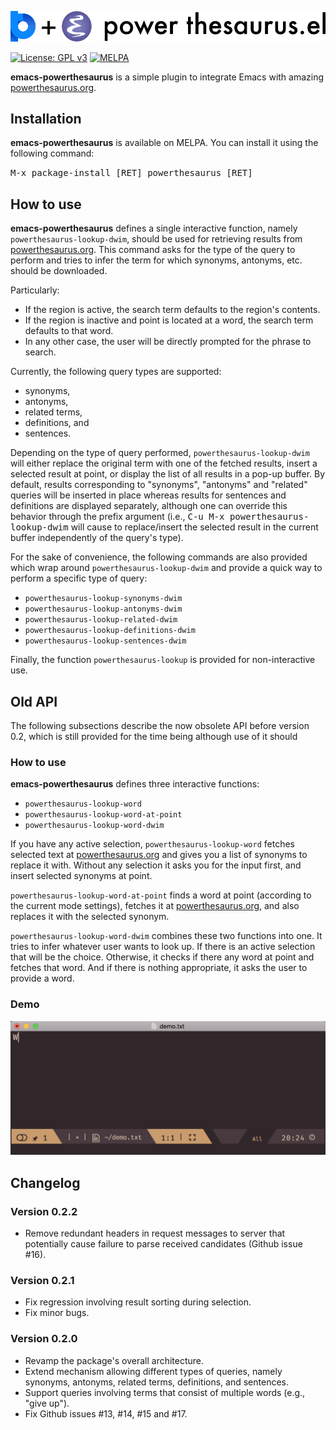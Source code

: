 ![emacs-powerthesaurus](assets/emacs-powerthesaurus.png)

[![License: GPL v3](https://img.shields.io/badge/License-GPL%20v3-blue.svg)](https://www.gnu.org/licenses/gpl-3.0) [![MELPA](https://melpa.org/packages/powerthesaurus-badge.svg)](https://melpa.org/#/powerthesaurus)

**emacs-powerthesaurus** is a simple plugin to integrate Emacs with amazing [powerthesaurus.org](https://www.powerthesaurus.org).

## Installation

**emacs-powerthesaurus** is available on MELPA. You can install it using the following command:

<kbd>M-x package-install [RET] powerthesaurus [RET]</kbd>

## How to use

**emacs-powerthesaurus** defines a single interactive function, namely `powerthesaurus-lookup-dwim`,
should be used for retrieving results from [powerthesaurus.org](https://www.powerthesaurus.org).
This command asks for the type of the query to perform and tries to infer the term for which
synonyms, antonyms, etc. should be downloaded.

Particularly:
* If the region is active, the search term defaults to the region's contents.
* If the region is inactive and point is located at a word, the search term defaults to that word.
* In any other case, the user will be directly prompted for the phrase to search.

Currently, the following query types are supported:
* synonyms,
* antonyms,
* related terms,
* definitions, and
* sentences.

Depending on the type of query performed, 
`powerthesaurus-lookup-dwim` will either 
replace the original term with one of the fetched results,
insert a selected result at point, or
display the list of all results in a pop-up buffer. 
By default,
results corresponding to "synonyms", "antonyms" and "related" queries
will be inserted in place 
whereas
results for sentences and definitions are displayed separately, 
although one can override this behavior through the prefix argument (i.e., 
<kbd>C-u M-x powerthesaurus-lookup-dwim</kbd> will cause to replace/insert 
the selected result in the current buffer independently of the query's type).

For the sake of convenience, 
the following commands are also provided 
which wrap around `powerthesaurus-lookup-dwim` and 
provide a quick way to perform a specific type of query:
* `powerthesaurus-lookup-synonyms-dwim`
* `powerthesaurus-lookup-antonyms-dwim`
* `powerthesaurus-lookup-related-dwim`
* `powerthesaurus-lookup-definitions-dwim`
* `powerthesaurus-lookup-sentences-dwim`

Finally, the function `powerthesaurus-lookup` is provided for non-interactive use.

## Old API
The following subsections describe the now obsolete API before version 0.2, which is still provided for the time being although use of it should 

### How to use

**emacs-powerthesaurus** defines three interactive functions:
* `powerthesaurus-lookup-word`
* `powerthesaurus-lookup-word-at-point`
* `powerthesaurus-lookup-word-dwim`

If you have any active selection, `powerthesaurus-lookup-word` fetches selected text at [powerthesaurus.org](https://www.powerthesaurus.org) and gives you a list of synonyms to replace it with. Without any selection it asks you for the input first, and insert selected synonyms at point.

`powerthesaurus-lookup-word-at-point` finds a word at point (according to the current mode settings), fetches it at [powerthesaurus.org](https://www.powerthesaurus.org), and also replaces it with the selected synonym.

`powerthesaurus-lookup-word-dwim` combines these two functions into one. It tries to infer whatever user wants to look up. If there is an active selection that will be the choice. Otherwise, it checks if there any word at point and fetches that word. And if there is nothing appropriate, it asks the user to provide a word.

### Demo

![demo](assets/demo.gif)

## Changelog

### Version 0.2.2
* Remove redundant headers in request messages to server that potentially cause
  failure to parse received candidates (Github issue #16).

### Version 0.2.1
* Fix regression involving result sorting during selection.
* Fix minor bugs.

### Version 0.2.0

* Revamp the package's overall architecture.
* Extend mechanism allowing different types of queries, namely
  synonyms, antonyms, related terms, definitions, and sentences.
* Support queries involving terms that consist of multiple words (e.g.,
  "give up").
* Fix Github issues #13, #14, #15 and #17.
